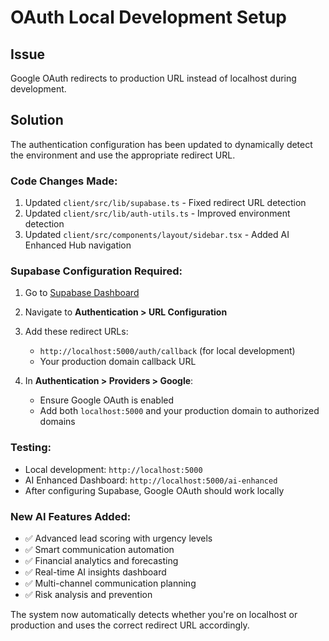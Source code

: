 # OAuth Local Development Setup

## Issue
Google OAuth redirects to production URL instead of localhost during development.

## Solution
The authentication configuration has been updated to dynamically detect the environment and use the appropriate redirect URL.

### Code Changes Made:
1. Updated `client/src/lib/supabase.ts` - Fixed redirect URL detection
2. Updated `client/src/lib/auth-utils.ts` - Improved environment detection  
3. Updated `client/src/components/layout/sidebar.tsx` - Added AI Enhanced Hub navigation

### Supabase Configuration Required:
1. Go to [Supabase Dashboard](https://supabase.com/dashboard/project/fmmipkxamcopszteisce)
2. Navigate to **Authentication > URL Configuration**
3. Add these redirect URLs:
   - `http://localhost:5000/auth/callback` (for local development)
   - Your production domain callback URL

4. In **Authentication > Providers > Google**:
   - Ensure Google OAuth is enabled
   - Add both `localhost:5000` and your production domain to authorized domains

### Testing:
- Local development: `http://localhost:5000`
- AI Enhanced Dashboard: `http://localhost:5000/ai-enhanced`
- After configuring Supabase, Google OAuth should work locally

### New AI Features Added:
- ✅ Advanced lead scoring with urgency levels
- ✅ Smart communication automation
- ✅ Financial analytics and forecasting
- ✅ Real-time AI insights dashboard
- ✅ Multi-channel communication planning
- ✅ Risk analysis and prevention

The system now automatically detects whether you're on localhost or production and uses the correct redirect URL accordingly.